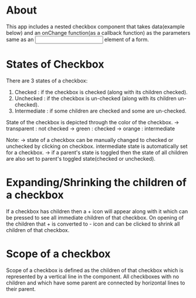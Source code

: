 # About

This app includes a nested checkbox component that takes data(example below) and an onChange function(as a callback function) as the parameters same as an <input /> element of a form.


# States of Checkbox

There are 3 states of a checkbox:
1. Checked : if the checkbox is checked (along with its children checked).
2. Unchecked : if the checkbox is un-checked (along with its children un-checked).
3. Intermediate : if some children are checked and some are un-checked.

State of the checkbox is depicted through the color of the checkbox.
-> transparent : not checked
-> green : checked
-> orange : intermediate

Note: 
-> state of a checkbox can be manually changed to checked or unchecked by clicking on checkbox. intermediate state is automatically set for a checkbox.
-> if a parent's state is toggled then the state of all children are also set to parent's toggled state(checked or unchecked).


# Expanding/Shrinking the children of a checkbox

If a checkbox has children then a + icon will appear along with it which can be pressed to see all immediate children of that checkbox.
On opening of the children that + is converted to - icon and can be clicked to shrink all children of that checkbox.

# Scope of a checkbox

Scope of a checkbox is defined as the children of that checkbox which is represented by a vertical line in the component.
All checkboxes with no children and which have some parent are connected by horizontal lines to their parent.
